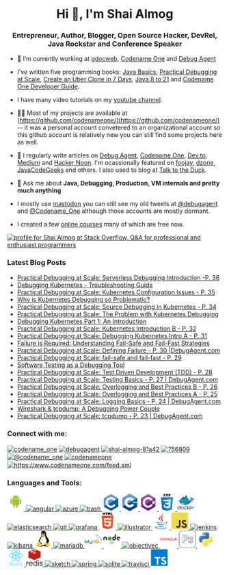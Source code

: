 <h1 align="center">Hi 👋, I'm Shai Almog</h1>
<h3 align="center">Entrepreneur, Author, Blogger, Open Source Hacker, DevRel, Java Rockstar and Conference Speaker</h3>

- 🔭 I’m currently working at [gdocweb](https://gdocweb.com/), [Codename One](https://www.codenameone.com/) and [Debug Agent](https://debugagent.com/)

- I've written five programming books: [Java Basics](https://www.amazon.com/Java-Basics-Practical-Introduction-Full-Stack/dp/B0CCCJ38WH/), [Practical Debugging at Scale](https://www.amazon.com/Practical-Debugging-Scale-Kubernetes-Production/dp/1484290410/), [Create an Uber Clone in 7 Days](https://www.amazon.com/Create-Uber-Clone-Days-mobile-ebook/dp/B07FRXZRRV/), [Java 8 to 21](https://www.amazon.com/dp/B0C9WW8PFL/) and [Codename One Developer Guide](https://www.amazon.com/dp/B01JG0O3CK/).

- I have many video tutorials on my [youtube channel](https://www.youtube.com/@debugagent/).

- 👨‍💻 Most of my projects are available at [https://github.com/codenameone/](https://github.com/codenameone/) -- it was a personal account convetered to an organizational account so this github account is relatively new you can still find some projects here as well.

- 📝 I regularly write articles on [Debug Agent](https://debugagent.com/), [Codename One](https://www.codenameone.com/blog), [Dev.to](https://dev.to/codename_one/), [Medium](https://medium.com/@Codename_One) and [Hacker Noon](https://hackernoon.com/u/Codename_One). I'm ocassionally featured on [foojay](https://foojay.io/), [dzone](https://dzone.com/users/308/sa74997.html), [JavaCodeGeeks](https://www.javacodegeeks.com/user/shai.almog?profiletab=posts) and others. I also used to blog at [Talk to the Duck](https://talktotheduck.dev/).

- 💬 Ask me about **Java, Debugging, Production, VM internals and pretty much anything**

- I mostly use [mastodon](https://mastodon.social/@debugagent) you can still see my old tweets at [@debugagent](https://twitter.com/debugagent) and [@Codename_One](https://twitter.com/Codename_One) although those accounts are mostly dormant.

- I created a few [online courses](https://debugagent.com/series/cn1) many of which are free now. 

<a href="https://stackoverflow.com/users/756809/shai-almog"><img src="https://stackoverflow.com/users/flair/756809.png" width="208" height="58" alt="profile for Shai Almog at Stack Overflow, Q&amp;A for professional and enthusiast programmers" title="profile for Shai Almog at Stack Overflow, Q&amp;A for professional and enthusiast programmers"></a>

### Latest Blog Posts
<!-- BLOG-POST-LIST:START -->
- [Practical Debugging at Scale: Serverless Debugging Introduction -P. 36](https://www.youtube.com/watch?v=B6uyutAbEDw)
- [Debugging Kubernetes - Troubleshooting Guide](https://debugagent.com/debugging-kubernetes-troubleshooting-guide)
- [Practical Debugging at Scale: Kubernetes Configuration Issues - P. 35](https://www.youtube.com/watch?v=Q3cy8i4tsyQ)
- [Why is Kubernetes Debugging so Problematic?](https://debugagent.com/why-is-kubernetes-debugging-so-problematic)
- [Practical Debugging at Scale: Source Debugging in Kubernetes - P. 34](https://www.youtube.com/watch?v=bRnOGb7rUV4)
- [Practical Debugging at Scale: The Problem with Kubernetes Debugging](https://www.youtube.com/watch?v=xkOekt02mNY)
- [Debugging Kubernetes Part 1: An Introduction](https://debugagent.com/debugging-kubernetes-part-1-an-introduction)
- [Practical Debugging at Scale: Kubernetes Introduction B - P. 32](https://www.youtube.com/watch?v=4_uSwwGEK58)
- [Practical Debugging at Scale: Debugging Kubernetes Intro A - P. 31](https://www.youtube.com/watch?v=sWclLQgbIUQ)
- [Failure is Required: Understanding Fail-Safe and Fail-Fast Strategies](https://debugagent.com/failure-is-required-understanding-fail-safe-and-fail-fast-strategies)
- [Practical Debugging at Scale: Defining Failure - P. 30 |DebugAgent.com](https://www.youtube.com/watch?v=N4OFIiJV22I)
- [Practical Debugging at Scale: fail-safe and fail-fast - P. 29](https://www.youtube.com/watch?v=9Yv1Jj3yn2c)
- [Software Testing as a Debugging Tool](https://debugagent.com/software-testing-as-a-debugging-tool)
- [Practical Debugging at Scale: Test Driven Development &lpar;TDD&rpar; - P. 28](https://www.youtube.com/watch?v=yImkjlm08Cw)
- [Practical Debugging at Scale: Testing Basics - P. 27 | DebugAgent.com](https://www.youtube.com/watch?v=yap509UZz6M)
- [Practical Debugging at Scale: Overlogging and Best Practices B - P. 26](https://www.youtube.com/watch?v=mOTsg5qbRy0)
- [Practical Debugging at Scale: Overlogging and Best Practices A - P. 25](https://www.youtube.com/watch?v=IjqEmz0NAEo)
- [Practical Debugging at Scale: Logging Basics - P. 24 | DebugAgent.com](https://www.youtube.com/watch?v=CBfTDhlv_Ow)
- [Wireshark &amp; tcpdump: A Debugging Power Couple](https://debugagent.com/wireshark-tcpdump-a-debugging-power-couple)
- [Practical Debugging at Scale: tcpdump - P. 23 | DebugAgent.com](https://www.youtube.com/watch?v=nLXu3_fzHhQ)
<!-- BLOG-POST-LIST:END -->

<h3 align="left">Connect with me:</h3>
<p align="left">
<a href="https://dev.to/codename_one" target="blank"><img align="center" src="https://cdn.jsdelivr.net/npm/simple-icons@3.0.1/icons/dev-dot-to.svg" alt="codename_one" height="30" width="40" /></a>
<a href="https://twitter.com/debugagent" target="blank"><img align="center" src="https://raw.githubusercontent.com/rahuldkjain/github-profile-readme-generator/master/src/images/icons/Social/twitter.svg" alt="debugagent" height="30" width="40" /></a>
<a href="https://linkedin.com/in/shai-almog-81a42" target="blank"><img align="center" src="https://raw.githubusercontent.com/rahuldkjain/github-profile-readme-generator/master/src/images/icons/Social/linked-in-alt.svg" alt="shai-almog-81a42" height="30" width="40" /></a>
<a href="https://stackoverflow.com/users/756809" target="blank"><img align="center" src="https://raw.githubusercontent.com/rahuldkjain/github-profile-readme-generator/master/src/images/icons/Social/stack-overflow.svg" alt="756809" height="30" width="40" /></a>
<a href="https://medium.com/@codename_one" target="blank"><img align="center" src="https://raw.githubusercontent.com/rahuldkjain/github-profile-readme-generator/master/src/images/icons/Social/medium.svg" alt="@codename_one" height="30" width="40" /></a>
<a href="https://www.youtube.com/c/codenameone" target="blank"><img align="center" src="https://raw.githubusercontent.com/rahuldkjain/github-profile-readme-generator/master/src/images/icons/Social/youtube.svg" alt="codenameone" height="30" width="40" /></a>
<a href="/https://www.codenameone.com/feed.xml" target="blank"><img align="center" src="https://raw.githubusercontent.com/rahuldkjain/github-profile-readme-generator/master/src/images/icons/Social/rss.svg" alt="https://www.codenameone.com/feed.xml" height="30" width="40" /></a>
</p>

<h3 align="left">Languages and Tools:</h3>
<p align="left"> <a href="https://developer.android.com" target="_blank"> <img src="https://raw.githubusercontent.com/devicons/devicon/master/icons/android/android-original-wordmark.svg" alt="android" width="40" height="40"/> </a> <a href="https://angular.io" target="_blank"> <img src="https://angular.io/assets/images/logos/angular/angular.svg" alt="angular" width="40" height="40"/> </a> <a href="https://azure.microsoft.com/en-in/" target="_blank"> <img src="https://www.vectorlogo.zone/logos/microsoft_azure/microsoft_azure-icon.svg" alt="azure" width="40" height="40"/> </a> <a href="https://www.gnu.org/software/bash/" target="_blank"> <img src="https://www.vectorlogo.zone/logos/gnu_bash/gnu_bash-icon.svg" alt="bash" width="40" height="40"/> </a> <a href="https://www.cprogramming.com/" target="_blank"> <img src="https://raw.githubusercontent.com/devicons/devicon/master/icons/c/c-original.svg" alt="c" width="40" height="40"/> </a> <a href="https://www.w3schools.com/cpp/" target="_blank"> <img src="https://raw.githubusercontent.com/devicons/devicon/master/icons/cplusplus/cplusplus-original.svg" alt="cplusplus" width="40" height="40"/> </a> <a href="https://www.w3schools.com/cs/" target="_blank"> <img src="https://raw.githubusercontent.com/devicons/devicon/master/icons/csharp/csharp-original.svg" alt="csharp" width="40" height="40"/> </a> <a href="https://www.w3schools.com/css/" target="_blank"> <img src="https://raw.githubusercontent.com/devicons/devicon/master/icons/css3/css3-original-wordmark.svg" alt="css3" width="40" height="40"/> </a> <a href="https://www.docker.com/" target="_blank"> <img src="https://raw.githubusercontent.com/devicons/devicon/master/icons/docker/docker-original-wordmark.svg" alt="docker" width="40" height="40"/> </a> <a href="https://www.elastic.co" target="_blank"> <img src="https://www.vectorlogo.zone/logos/elastic/elastic-icon.svg" alt="elasticsearch" width="40" height="40"/> </a> <a href="https://git-scm.com/" target="_blank"> <img src="https://www.vectorlogo.zone/logos/git-scm/git-scm-icon.svg" alt="git" width="40" height="40"/> </a> <a href="https://grafana.com" target="_blank"> <img src="https://www.vectorlogo.zone/logos/grafana/grafana-icon.svg" alt="grafana" width="40" height="40"/> </a> <a href="https://www.w3.org/html/" target="_blank"> <img src="https://raw.githubusercontent.com/devicons/devicon/master/icons/html5/html5-original-wordmark.svg" alt="html5" width="40" height="40"/> </a> <a href="https://www.adobe.com/in/products/illustrator.html" target="_blank"> <img src="https://www.vectorlogo.zone/logos/adobe_illustrator/adobe_illustrator-icon.svg" alt="illustrator" width="40" height="40"/> </a> <a href="https://www.java.com" target="_blank"> <img src="https://raw.githubusercontent.com/devicons/devicon/master/icons/java/java-original.svg" alt="java" width="40" height="40"/> </a> <a href="https://developer.mozilla.org/en-US/docs/Web/JavaScript" target="_blank"> <img src="https://raw.githubusercontent.com/devicons/devicon/master/icons/javascript/javascript-original.svg" alt="javascript" width="40" height="40"/> </a> <a href="https://www.jenkins.io" target="_blank"> <img src="https://www.vectorlogo.zone/logos/jenkins/jenkins-icon.svg" alt="jenkins" width="40" height="40"/> </a> <a href="https://www.elastic.co/kibana" target="_blank"> <img src="https://www.vectorlogo.zone/logos/elasticco_kibana/elasticco_kibana-icon.svg" alt="kibana" width="40" height="40"/> </a> <a href="https://www.linux.org/" target="_blank"> <img src="https://raw.githubusercontent.com/devicons/devicon/master/icons/linux/linux-original.svg" alt="linux" width="40" height="40"/> </a> <a href="https://mariadb.org/" target="_blank"> <img src="https://www.vectorlogo.zone/logos/mariadb/mariadb-icon.svg" alt="mariadb" width="40" height="40"/> </a> <a href="https://www.mysql.com/" target="_blank"> <img src="https://raw.githubusercontent.com/devicons/devicon/master/icons/mysql/mysql-original-wordmark.svg" alt="mysql" width="40" height="40"/> </a> <a href="https://nodejs.org" target="_blank"> <img src="https://raw.githubusercontent.com/devicons/devicon/master/icons/nodejs/nodejs-original-wordmark.svg" alt="nodejs" width="40" height="40"/> </a> <a href="https://developer.apple.com/library/archive/documentation/Cocoa/Conceptual/ProgrammingWithObjectiveC/Introduction/Introduction.html" target="_blank"> <img src="https://www.vectorlogo.zone/logos/apple_objectivec/apple_objectivec-icon.svg" alt="objectivec" width="40" height="40"/> </a> <a href="https://www.oracle.com/" target="_blank"> <img src="https://raw.githubusercontent.com/devicons/devicon/master/icons/oracle/oracle-original.svg" alt="oracle" width="40" height="40"/> </a> <a href="https://www.photoshop.com/en" target="_blank"> <img src="https://raw.githubusercontent.com/devicons/devicon/master/icons/photoshop/photoshop-line.svg" alt="photoshop" width="40" height="40"/> </a> <a href="https://www.python.org" target="_blank"> <img src="https://raw.githubusercontent.com/devicons/devicon/master/icons/python/python-original.svg" alt="python" width="40" height="40"/> </a> <a href="https://reactjs.org/" target="_blank"> <img src="https://raw.githubusercontent.com/devicons/devicon/master/icons/react/react-original-wordmark.svg" alt="react" width="40" height="40"/> </a> <a href="https://redis.io" target="_blank"> <img src="https://raw.githubusercontent.com/devicons/devicon/master/icons/redis/redis-original-wordmark.svg" alt="redis" width="40" height="40"/> </a> <a href="https://www.sketch.com/" target="_blank"> <img src="https://www.vectorlogo.zone/logos/sketchapp/sketchapp-icon.svg" alt="sketch" width="40" height="40"/> </a> <a href="https://spring.io/" target="_blank"> <img src="https://www.vectorlogo.zone/logos/springio/springio-icon.svg" alt="spring" width="40" height="40"/> </a> <a href="https://www.sqlite.org/" target="_blank"> <img src="https://www.vectorlogo.zone/logos/sqlite/sqlite-icon.svg" alt="sqlite" width="40" height="40"/> </a> <a href="https://travis-ci.org" target="_blank"> <img src="https://www.vectorlogo.zone/logos/travis-ci/travis-ci-icon.svg" alt="travisci" width="40" height="40"/> </a> <a href="https://www.typescriptlang.org/" target="_blank"> <img src="https://raw.githubusercontent.com/devicons/devicon/master/icons/typescript/typescript-original.svg" alt="typescript" width="40" height="40"/> </a> </p>

